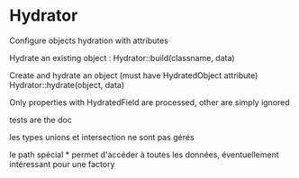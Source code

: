 # Hydrator

Configure objects hydration with attributes

Hydrate an existing object : 
Hydrator::build(classname, data)

Create and hydrate an object (must have HydratedObject attribute)
Hydrator::hydrate(object, data)

Only properties with HydratedField are processed, other are simply ignored

tests are the doc

les types unions et intersection ne sont pas gérés

le path spécial * permet d'accéder à toutes les données, éventuellement intéressant pour une factory
